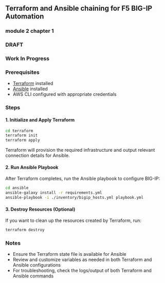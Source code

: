 ## Terraform and Ansible chaining for F5 BIG-IP Automation
### module 2 chapter 1

### DRAFT
### Work In Progress

### Prerequisites

- [Terraform](https://developer.hashicorp.com/terraform/install) installed
- [Ansible](https://docs.ansible.com/ansible/latest/installation_guide/intro_installation.html) installed
- AWS CLI configured with appropriate credentials

### Steps

#### 1. Initialize and Apply Terraform

```sh
cd terraform
terraform init
terraform apply
```

Terraform will provision the required infrastructure and output relevant connection details for Ansible.

#### 2. Run Ansible Playbook

After Terraform completes, run the Ansible playbook to configure BIG-IP:

```sh
cd ansible
ansible-galaxy install -r requirements.yml
ansible-playbook -i ./inventory/bigip_hosts.yml playbook.yml
```

#### 3. Destroy Resources (Optional)
If you want to clean up the resources created by Terraform, run:

```sh
terraform destroy
```

### Notes

- Ensure the Terraform state file is available for Ansible
- Review and customize variables as needed in both Terraform and Ansible configurations
- For troubleshooting, check the logs/output of both Terraform and Ansible commands